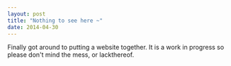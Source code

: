 ```yaml
---
layout: post
title: "Nothing to see here ~"
date: 2014-04-30
---
```


Finally got around to putting a website together. It is a work in progress so please don't mind the mess, or lackthereof. 

